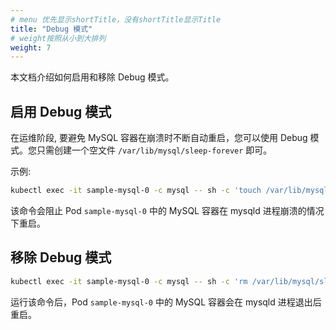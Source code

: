```yaml
---
# menu 优先显示shortTitle，没有shortTitle显示Title
title: "Debug 模式"
# weight按照从小到大排列
weight: 7
---
```



本文档介绍如何启用和移除 Debug 模式。


## 启用 Debug 模式

在运维阶段, 要避免 MySQL 容器在崩溃时不断自动重启，您可以使用 Debug 模式。您只需创建一个空文件 `/var/lib/mysql/sleep-forever` 即可。

示例:

```bash
kubectl exec -it sample-mysql-0 -c mysql -- sh -c 'touch /var/lib/mysql/sleep-forever'
```
该命令会阻止 Pod `sample-mysql-0` 中的 MySQL 容器在 mysqld 进程崩溃的情况下重启。

## 移除 Debug 模式

```bash
kubectl exec -it sample-mysql-0 -c mysql -- sh -c 'rm /var/lib/mysql/sleep-forever'
```
运行该命令后，Pod `sample-mysql-0` 中的 MySQL 容器会在 mysqld 进程退出后重启。